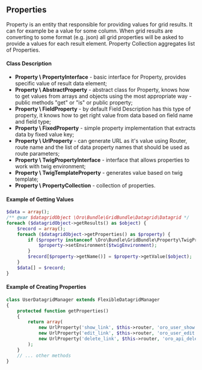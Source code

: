 Properties
----------

Property is an entity that responsible for providing values for grid results. It can for example be a value for some column. When grid results are converting to some format (e.g. json) all grid properties will be asked to provide a values for each result element. Property Collection aggregates list of Properties.

#### Class Description

* **Property \ PropertyInterface** - basic interface for Property, provides specific value of result data element;
* **Property \ AbstractProperty** - abstract class for Property, knows how to get values from arrays and objects using the most appropriate way - public methods "get<Name>" or "is<Name>" or public property;
* **Property \ FieldProperty** - by default Field Description has this type of property, it knows how to get right value from data based on field name and field type;
* **Property \ FixedProperty** - simple property implementation that extracts data by fixed value key;
* **Property \ UrlProperty** - can generate URL as it's value using Router, route name and the list of data property names that should be used as route parameters;
* **Property \ TwigPropertyInterface** - interface that allows properties to work with twig environment;
* **Property \ TwigTemplateProperty** - generates value based on twig template;
* **Property \ PropertyCollection** - collection of properties.

#### Example of Getting Values

``` php
$data = array();
/** @var $datagridObject \Oro\Bundle\GridBundle\Datagrid\Datagrid */
foreach ($datagridObject->getResults() as $object) {
    $record = array();
    foreach ($datagridObject->getProperties() as $property) {
        if ($property instanceof \Oro\Bundle\GridBundle\Property\TwigPropertyInterface) {
            $property->setEnvironment($twigEnvironment);
        }
        $record[$property->getName()] = $property->getValue($object);
    }
    $data[] = $record;
}
```

#### Example of Creating Properties

``` php
class UserDatagridManager extends FlexibleDatagridManager
{
    protected function getProperties()
    {
        return array(
            new UrlProperty('show_link', $this->router, 'oro_user_show', array('id')),
            new UrlProperty('edit_link', $this->router, 'oro_user_edit', array('id')),
            new UrlProperty('delete_link', $this->router, 'oro_api_delete_profile', array('id')),
        );
    }
    // ... other methods
}
```
